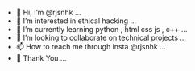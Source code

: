 - 👋 Hi, I’m @rjsnhk ...
- 👀 I’m interested in ethical hacking ...
- 🌱 I’m currently learning python , html css js , c++ ...
- 💞️ I’m looking to collaborate on technical projects ...
- 📫 How to reach me through insta @rjsnhk ...
- 💖 Thank You ...

<!---
rjsnhk/rjsnhk is a ✨ special ✨ repository because its `README.md` (this file) appears on your GitHub profile.
You can click the Preview link to take a look at your changes.
--->
